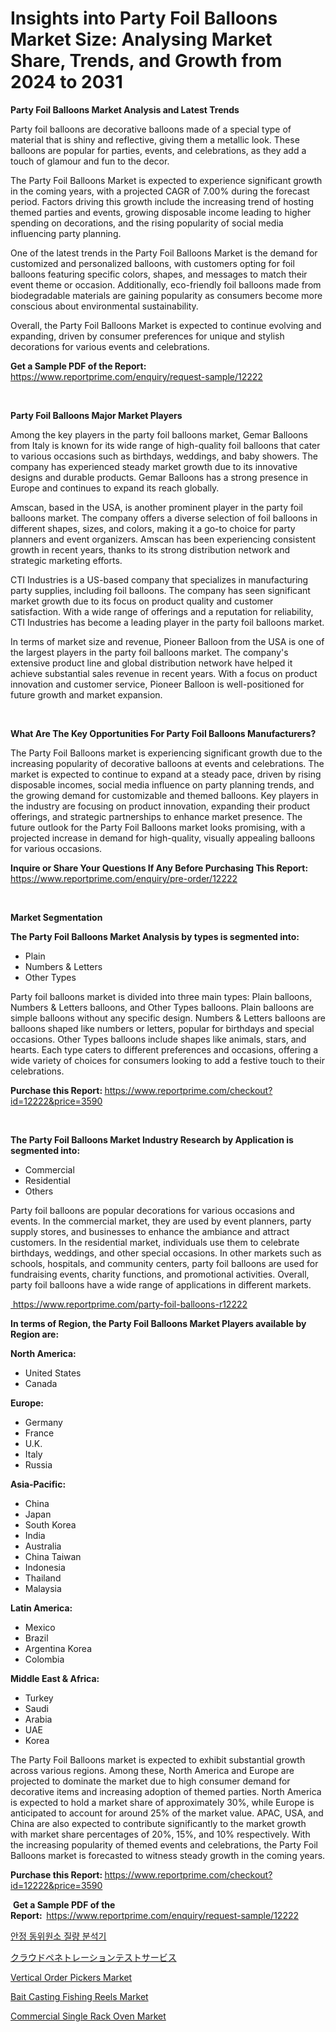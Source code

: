 <p><h1>Insights into Party Foil Balloons Market Size: Analysing Market Share, Trends, and Growth from 2024 to 2031</h1></p><p><strong>Party Foil Balloons Market Analysis and Latest Trends</strong></p>
<p><p>Party foil balloons are decorative balloons made of a special type of material that is shiny and reflective, giving them a metallic look. These balloons are popular for parties, events, and celebrations, as they add a touch of glamour and fun to the decor.</p><p>The Party Foil Balloons Market is expected to experience significant growth in the coming years, with a projected CAGR of 7.00% during the forecast period. Factors driving this growth include the increasing trend of hosting themed parties and events, growing disposable income leading to higher spending on decorations, and the rising popularity of social media influencing party planning.</p><p>One of the latest trends in the Party Foil Balloons Market is the demand for customized and personalized balloons, with customers opting for foil balloons featuring specific colors, shapes, and messages to match their event theme or occasion. Additionally, eco-friendly foil balloons made from biodegradable materials are gaining popularity as consumers become more conscious about environmental sustainability.</p><p>Overall, the Party Foil Balloons Market is expected to continue evolving and expanding, driven by consumer preferences for unique and stylish decorations for various events and celebrations.</p></p>
<p><strong>Get a Sample PDF of the Report:&nbsp;</strong> <a href="https://www.reportprime.com/enquiry/request-sample/12222">https://www.reportprime.com/enquiry/request-sample/12222</a></p>
<p>&nbsp;</p>
<p><strong>Party Foil Balloons Major Market Players</strong></p>
<p><p>Among the key players in the party foil balloons market, Gemar Balloons from Italy is known for its wide range of high-quality foil balloons that cater to various occasions such as birthdays, weddings, and baby showers. The company has experienced steady market growth due to its innovative designs and durable products. Gemar Balloons has a strong presence in Europe and continues to expand its reach globally.</p><p>Amscan, based in the USA, is another prominent player in the party foil balloons market. The company offers a diverse selection of foil balloons in different shapes, sizes, and colors, making it a go-to choice for party planners and event organizers. Amscan has been experiencing consistent growth in recent years, thanks to its strong distribution network and strategic marketing efforts.</p><p>CTI Industries is a US-based company that specializes in manufacturing party supplies, including foil balloons. The company has seen significant market growth due to its focus on product quality and customer satisfaction. With a wide range of offerings and a reputation for reliability, CTI Industries has become a leading player in the party foil balloons market.</p><p>In terms of market size and revenue, Pioneer Balloon from the USA is one of the largest players in the party foil balloons market. The company's extensive product line and global distribution network have helped it achieve substantial sales revenue in recent years. With a focus on product innovation and customer service, Pioneer Balloon is well-positioned for future growth and market expansion.</p></p>
<p>&nbsp;</p>
<p><strong>What Are The Key Opportunities For Party Foil Balloons Manufacturers?</strong></p>
<p><p>The Party Foil Balloons market is experiencing significant growth due to the increasing popularity of decorative balloons at events and celebrations. The market is expected to continue to expand at a steady pace, driven by rising disposable incomes, social media influence on party planning trends, and the growing demand for customizable and themed balloons. Key players in the industry are focusing on product innovation, expanding their product offerings, and strategic partnerships to enhance market presence. The future outlook for the Party Foil Balloons market looks promising, with a projected increase in demand for high-quality, visually appealing balloons for various occasions.</p></p>
<p><strong>Inquire or Share Your Questions If Any Before Purchasing This Report:</strong> <a href="https://www.reportprime.com/enquiry/pre-order/12222">https://www.reportprime.com/enquiry/pre-order/12222</a></p>
<p>&nbsp;</p>
<p><strong>Market Segmentation</strong></p>
<p><strong>The Party Foil Balloons Market Analysis by types is segmented into:</strong></p>
<p><ul><li>Plain</li><li>Numbers & Letters</li><li>Other Types</li></ul></p>
<p><p>Party foil balloons market is divided into three main types: Plain balloons, Numbers & Letters balloons, and Other Types balloons. Plain balloons are simple balloons without any specific design. Numbers & Letters balloons are balloons shaped like numbers or letters, popular for birthdays and special occasions. Other Types balloons include shapes like animals, stars, and hearts. Each type caters to different preferences and occasions, offering a wide variety of choices for consumers looking to add a festive touch to their celebrations.</p></p>
<p><strong>Purchase this Report:&nbsp;</strong><a href="https://www.reportprime.com/checkout?id=12222&price=3590">https://www.reportprime.com/checkout?id=12222&price=3590</a></p>
<p>&nbsp;</p>
<p><strong>The Party Foil Balloons Market Industry Research by Application is segmented into:</strong></p>
<p><ul><li>Commercial</li><li>Residential</li><li>Others</li></ul></p>
<p><p>Party foil balloons are popular decorations for various occasions and events. In the commercial market, they are used by event planners, party supply stores, and businesses to enhance the ambiance and attract customers. In the residential market, individuals use them to celebrate birthdays, weddings, and other special occasions. In other markets such as schools, hospitals, and community centers, party foil balloons are used for fundraising events, charity functions, and promotional activities. Overall, party foil balloons have a wide range of applications in different markets.</p></p>
<p><a href="https://www.reportprime.com/party-foil-balloons-r12222">&nbsp;https://www.reportprime.com/party-foil-balloons-r12222</a></p>
<p><strong>In terms of Region, the Party Foil Balloons Market Players available by Region are:</strong></p>
<p>
    <p> <strong> North America: </strong>
        <ul>
            <li>United States</li>
            <li>Canada</li>
        </ul>
        </p> 
    <p> <strong> Europe: </strong>
        <ul>
            <li>Germany</li>
            <li>France</li>
            <li>U.K.</li>
            <li>Italy</li>
            <li>Russia</li>
        </ul>
        </p> 
    <p> <strong> Asia-Pacific: </strong>
        <ul>
            <li>China</li>
            <li>Japan</li>
            <li>South Korea</li>
            <li>India</li>
            <li>Australia</li>
            <li>China Taiwan</li>
            <li>Indonesia</li>
            <li>Thailand</li>
            <li>Malaysia</li>
        </ul>
        </p> 
    <p> <strong> Latin America: </strong>
        <ul>
            <li>Mexico</li>
            <li>Brazil</li>
            <li>Argentina Korea</li>
            <li>Colombia</li>
        </ul>
        </p> 
    <p> <strong> Middle East & Africa: </strong>
        <ul>
            <li>Turkey</li>
            <li>Saudi</li>
            <li>Arabia</li>
            <li>UAE</li>
            <li>Korea</li>
        </ul>
    </p>
    </p>
<p><p>The Party Foil Balloons market is expected to exhibit substantial growth across various regions. Among these, North America and Europe are projected to dominate the market due to high consumer demand for decorative items and increasing adoption of themed parties. North America is expected to hold a market share of approximately 30%, while Europe is anticipated to account for around 25% of the market value. APAC, USA, and China are also expected to contribute significantly to the market growth with market share percentages of 20%, 15%, and 10% respectively. With the increasing popularity of themed events and celebrations, the Party Foil Balloons market is forecasted to witness steady growth in the coming years.</p></p>
<p><strong>Purchase this Report: </strong><a href="https://www.reportprime.com/checkout?id=12222&price=3590">https://www.reportprime.com/checkout?id=12222&price=3590</a></p>
<p>&nbsp;<strong>Get a Sample PDF of the Report:&nbsp;&nbsp;</strong><a href="https://www.reportprime.com/enquiry/request-sample/12222">https://www.reportprime.com/enquiry/request-sample/12222</a></p>
<p><strong></strong></p>
<p><p><a href="https://github.com/EthaWolf/Market-Research-Report-List-1/blob/main/620319367909.md">안정 동위원소 질량 분석기</a></p><p><a href="https://github.com/TysonKub/Market-Research-Report-List-1/blob/main/814982670299.md">クラウドペネトレーションテストサービス</a></p><p><a href="https://www.linkedin.com/pulse/vertical-order-pickers-market-competitive-analysis-trends-forecast-egw8e">Vertical Order Pickers Market</a></p><p><a href="https://github.com/shotows/Market-Research-Report-List-2/blob/main/bait-casting-fishing-reels-market.md">Bait Casting Fishing Reels Market</a></p><p><a href="https://www.linkedin.com/pulse/commercial-single-rack-oven-market-comprehensive-assessment-i5zne">Commercial Single Rack Oven Market</a></p></p>